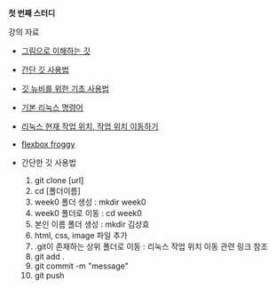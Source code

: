 **첫 번째 스터디**

강의 자료

- [그림으로 이해하는 깃](https://uxgjs.tistory.com/182)
- [간단 깃 사용법](https://www.a-mean-blog.com/ko/blog/MEAN-Stack/%EA%B0%9C%EB%B0%9C-%ED%99%98%EA%B2%BD-%EA%B5%AC%EC%B6%95/Git-GitHub-%EA%B0%84%EB%8B%A8-%EC%82%AC%EC%9A%A9%EB%B2%95)
- [깃 뉴비를 위한 기초 사용법](https://evan-moon.github.io/2019/07/25/git-tutorial/)
- [기본 리눅스 명령어](https://itholic.github.io/linux-basic-command/)
- [리눅스 현재 작업 위치, 작업 위치 이동하기](https://webdir.tistory.com/144)
- [flexbox froggy](https://flexboxfroggy.com/#ko)
- 간단한 깃 사용법

  1. git clone [url]
  2. cd [폴더이름]
  3. week0 폴더 생성 : mkdir week0
  4. week0 폴더로 이동 : cd week0
  5. 본인 이름 폴더 생성 : mkdir 김상효
  6. html, css, image 파일 추가
  7. .git이 존재하는 상위 폴더로 이동 : 리눅스 작업 위치 이동 관련 링크 참조
  8. git add .
  9. git commit -m "message"
  10. git push

